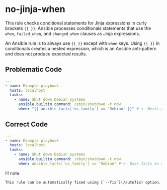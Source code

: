 # no-jinja-when

This rule checks conditional statements for Jinja expressions in curly brackets `{{ }}`.
Ansible processes conditionals statements that use the `when`, `failed_when`, and `changed_when` clauses as Jinja expressions.

An Ansible rule is to always use `{{ }}` except with `when` keys.
Using `{{ }}` in conditionals creates a nested expression, which is an Ansible
anti-pattern and does not produce expected results.

## Problematic Code

```yaml
---
- name: Example playbook
  hosts: localhost
  tasks:
    - name: Shut down Debian systems
      ansible.builtin.command: /sbin/shutdown -t now
      when: "{{ ansible_facts['os_family'] == 'Debian' }}" # <- Nests a Jinja expression in a conditional statement.
```

## Correct Code

```yaml
---
- name: Example playbook
  hosts: localhost
  tasks:
    - name: Shut down Debian systems
      ansible.builtin.command: /sbin/shutdown -t now
      when: ansible_facts['os_family'] == "Debian" # <- Uses facts in a conditional statement.
```

!!! note

    This rule can be automatically fixed using [`--fix`](/autofix) option.
